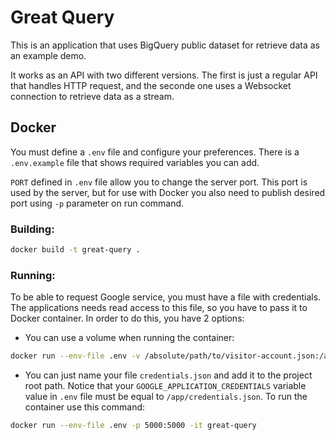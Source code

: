 # Great Query

This is an application that uses BigQuery public dataset for retrieve data as an example demo.

It works as an API with two different versions. The first is just a regular API that handles HTTP request, and the seconde one uses a Websocket connection to retrieve data as a stream.

## Docker

You must define a `.env` file and configure your preferences. There is a `.env.example` file that shows required variables you can add.

`PORT` defined in `.env` file allow you to change the server port. This port is used by the server, but for use with Docker you also need to publish desired port using `-p` parameter on run command.

### Building:
```bash
docker build -t great-query .
```

### Running:

To be able to request Google service, you must have a file with credentials. The applications needs read access to this file, so you have to pass it to Docker container. In order to do this, you have 2 options:

- You can use a volume when running the container:
```bash
docker run --env-file .env -v /absolute/path/to/visitor-account.json:/app/credentials.json -p 5000:5000 -it great-query
```
- You can just name your file `credentials.json` and add it to the project root path. Notice that your `GOOGLE_APPLICATION_CREDENTIALS` variable value in `.env` file must be equal to `/app/credentials.json`. To run the container use this command:
```bash
docker run --env-file .env -p 5000:5000 -it great-query
```
